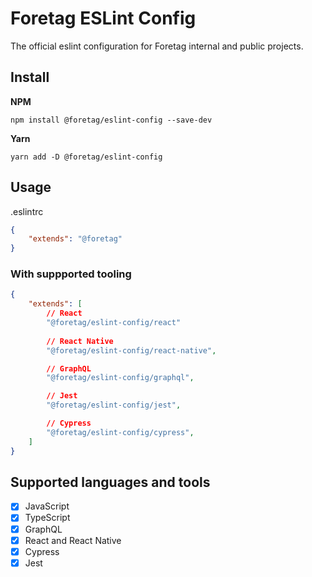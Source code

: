 #  Foretag ESLint Config

The official eslint configuration for Foretag internal and public projects.

## Install

**NPM**

```npm install @foretag/eslint-config --save-dev```

**Yarn**

```yarn add -D @foretag/eslint-config```

## Usage
.eslintrc
```json
{
	"extends": "@foretag"
}
```

### With suppported tooling
```json
{
	"extends": [
		// React
		"@foretag/eslint-config/react"
		
		// React Native
		"@foretag/eslint-config/react-native",

		// GraphQL
		"@foretag/eslint-config/graphql",

		// Jest
		"@foretag/eslint-config/jest",

		// Cypress
		"@foretag/eslint-config/cypress",
	]
}
```

## Supported languages and tools

- [x] JavaScript
- [x] TypeScript
- [x] GraphQL
- [x] React and  React  Native
- [x] Cypress
- [x] Jest
